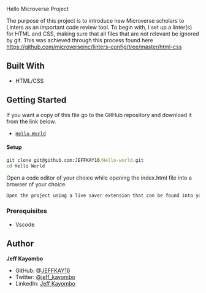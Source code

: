 Hello Microverse Project

The purpose of this project is to introduce new Microverse scholars to Linters as an important code review tool. To begin with, I set up a linter(s) for HTML and CSS, making sure that all files that are not relevant be ignored by git. This was achieved through this process found here https://github.com/microverseinc/linters-config/tree/master/html-css 

## Built With
- HTML/CSS

## Getting Started
If you want a copy of this file go to the GitHub repository and download it from the link below.
- [`Hello World`](git@github.com:JEFFKAY16/Hello-world.git)
#### Setup
```cmd
git clone git@github.com:JEFFKAY16/Hello-world.git
cd Hello World
```
Open a code editor of your choice while opening the index.html file into a browser of your choice.
```cmd
Open the project using a live saver extension that can be found into your code editor.
```

### Prerequisites
- Vscode
## Author

 **Jeff Kayombo**
- GitHub: [@JEFFKAY16](https://github.com/JEFFKAY16)
- Twitter: [@jeff_kayombo](https://twitter.com/jeff_kayombo)
- LinkedIn: [Jeff Kayombo](https://www.linkedin.com/in/jeff-kayombo-aa9758174/)
